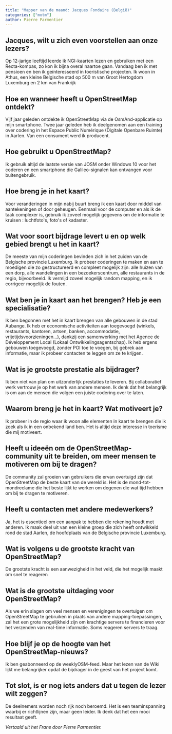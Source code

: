 ```yaml
---
title: "Mapper van de maand: Jacques Fondaire (België)"
categories: ["motm"]
author: Pierre Parmentier
---
```


## Jacques, wilt u zich even voorstellen aan onze lezers?

Op 12-jarige leeftijd leerde ik NGI-kaarten lezen en gebruiken met een Recta-kompas, zo kon ik bijna overal naartoe gaan. Vandaag ben ik met pensioen en ben ik geïnteresseerd in toeristische projecten. Ik woon in Athus, een kleine Belgische stad op 500 m van Groot Hertogdom Luxemburg en 2 km van Frankrijk

## Hoe en wanneer heeft u OpenStreetMap ontdekt?

Vijf jaar geleden ontdekte ik OpenStreetMap via de OsmAnd-applicatie op mijn smartphone. Twee jaar geleden heb ik deelgenomen aan een training over codering in het Espace Public Numérique (Digitale Openbare Ruimte) in Aarlen. Van een consument werd ik producent.

## Hoe gebruikt u OpenStreetMap?

Ik gebruik altijd de laatste versie van JOSM onder Windows 10 voor het coderen en een smartphone die Galileo-signalen kan ontvangen voor buitengebruik.

## Hoe breng je in het kaart?

Voor veranderingen in mijn nabij buurt breng ik een kaart door middel van aantekeningen of door geheugen. Eenmaal voor de computer en als ik de taak complexer is, gebruik ik zoveel mogelijk gegevens om de informatie te kruisen : luchtfoto's, foto's of kadaster.

## Wat voor soort bijdrage levert u en op welk gebied brengt u het in kaart?

De meeste van mijn coderingen bevinden zich in het zuiden van de Belgische provincie Luxemburg. Ik probeer coderingen te maken en aan te moedigen die zo gestructureerd en compleet mogelijk zijn: alle huizen van een dorp, alle wandelingen in een bezoekerscentrum, alle restaurants in de regio, bijvoorbeeld. Ik vermijd zoveel mogelijk random mapping, en ik corrigeer mogelijk de fouten.

## Wat ben je in kaart aan het brengen? Heb je een specialisatie?

Ik ben begonnen met het in kaart brengen van alle gebouwen in de stad Aubange. Ik heb er economische activiteiten aan toegevoegd (winkels, restaurants, kantoren, artsen, banken, accommodatie, vrijetijdsvoorzieningen...), dankzij een samenwerking met het Agence de Développement Local (Lokaal Ontwikkelingsagentschap). Ik heb ergens gebouwen toegevoegd, zonder POI toe te voegen, bij gebrek aan informatie, maar ik probeer contacten te leggen om ze te krijgen.

## Wat is je grootste prestatie als bijdrager?

Ik ben niet van plan om uitzonderlijk prestaties te leveren. Bij collaboratief werk vertrouw je op het werk van andere mensen. Ik denk dat het belangrijk is om aan de mensen die volgen een juiste codering over te laten.

## Waarom breng je het in kaart? Wat motiveert je?

Ik probeer in de regio waar ik woon alle elementen in kaart te brengen die ik zoek als ik in een onbekend land ben. Het is altijd deze interesse in toerisme die mij motiveert.

## Heeft u ideeën om de OpenStreetMap-community uit te breiden, om meer mensen te motiveren om bij te dragen?

De community zal groeien van gebruikers die ervan overtuigd zijn dat OpenStreetMap de beste kaart van de wereld is. Het is de mond-tot-mondreclame die het beste lijkt te werken om degenen die wat tijd hebben om bij te dragen te motiveren.

## Heeft u contacten met andere medewerkers?

Ja, het is essentieel om een aanpak te hebben die rekening houdt met anderen. Ik maak deel uit van een kleine groep die zich heeft ontwikkeld rond de stad Aarlen, de hoofdplaats van de Belgische provincie Luxemburg.

## Wat is volgens u de grootste kracht van OpenStreetMap?

De grootste kracht is een aanwezigheid in het veld, die het mogelijk maakt om snel te reageren

## Wat is de grootste uitdaging voor OpenStreetMap?

Als we erin slagen om veel mensen en verenigingen te overtuigen om OpenStreetMap te gebruiken in plaats van andere mapping-toepassingen, zal het een grote mogelijkheid zijn om krachtige servers te financieren voor het verzenden van real-time informatie. Soms reageren servers te traag.

## Hoe blijf je op de hoogte van het OpenStreetMap-nieuws?

Ik ben geabonneerd op de weeklyOSM-feed. Maar het lezen van de Wiki lijkt me belangrijker opdat de bijdrager in de geest van het project komt.

## Tot slot, is er nog iets anders dat u tegen de lezer wilt zeggen?

De deelnemers worden noch rijk noch beroemd. Het is een teaminspanning waarbij er richtlijnen zijn, maar geen leider. Ik denk dat het een mooi resultaat geeft.

*Vertaald uit het Frans door Pierre Parmentier.*
